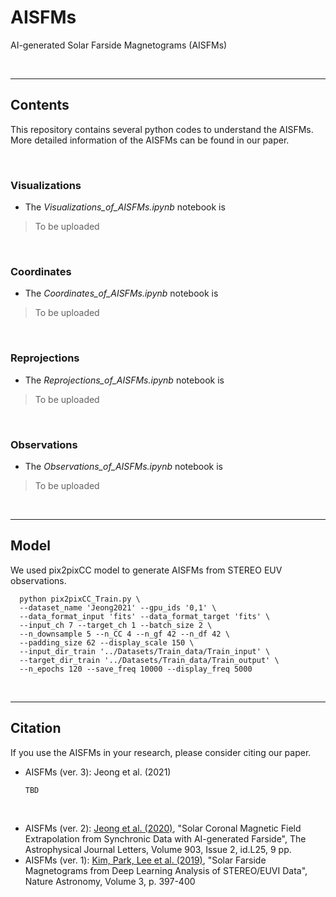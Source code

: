 # AISFMs

AI-generated Solar Farside Magnetograms (AISFMs)

<br/>

------------

## Contents

This repository contains several python codes to understand the AISFMs. More detailed information of the AISFMs can be found in our paper.

<br/>

### Visualizations

* The *Visualizations_of_AISFMs.ipynb* notebook is
> To be uploaded

<br/>

### Coordinates

* The *Coordinates_of_AISFMs.ipynb* notebook is 
> To be uploaded

<br/>

### Reprojections

* The *Reprojections_of_AISFMs.ipynb* notebook is 
> To be uploaded

<br/>

### Observations

* The *Observations_of_AISFMs.ipynb* notebook is 
> To be uploaded

<br/>

------------

## Model

We used pix2pixCC model to generate AISFMs from STEREO EUV observations.

      python pix2pixCC_Train.py \
      --dataset_name 'Jeong2021' --gpu_ids '0,1' \
      --data_format_input 'fits' --data_format_target 'fits' \
      --input_ch 7 --target_ch 1 --batch_size 2 \
      --n_downsample 5 --n_CC 4 --n_gf 42 --n_df 42 \
      --padding_size 62 --display_scale 150 \
      --input_dir_train '../Datasets/Train_data/Train_input' \
      --target_dir_train '../Datasets/Train_data/Train_output' \
      --n_epochs 120 --save_freq 10000 --display_freq 5000



<br/>

------------

## Citation

If you use the AISFMs in your research, please consider citing our paper.

* AISFMs (ver. 3): Jeong et al. (2021)

      TBD

<br/>

* AISFMs (ver. 2): [Jeong et al. (2020)](https://iopscience.iop.org/article/10.3847/2041-8213/abc255), "Solar Coronal Magnetic Field Extrapolation from Synchronic Data with AI-generated Farside", The Astrophysical Journal Letters, Volume 903, Issue 2, id.L25, 9 pp.
* AISFMs (ver. 1): [Kim, Park, Lee et al. (2019)](https://www.nature.com/articles/s41550-019-0711-5), "Solar Farside Magnetograms from Deep Learning Analysis of STEREO/EUVI Data", Nature Astronomy, Volume 3, p. 397-400
